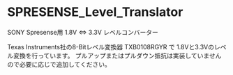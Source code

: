 # SPRESENSE_Level_Translator

SONY Spresense用 1.8V ⇔ 3.3V レベルコンバーター

Texas Instruments社の8-Bitレベル変換器 TXB0108RGYR で
1.8Vと3.3Vのレベル変換を行っています。
プルアップまたはプルダウン抵抗は実装していませんので必要に応じで追加してください。
